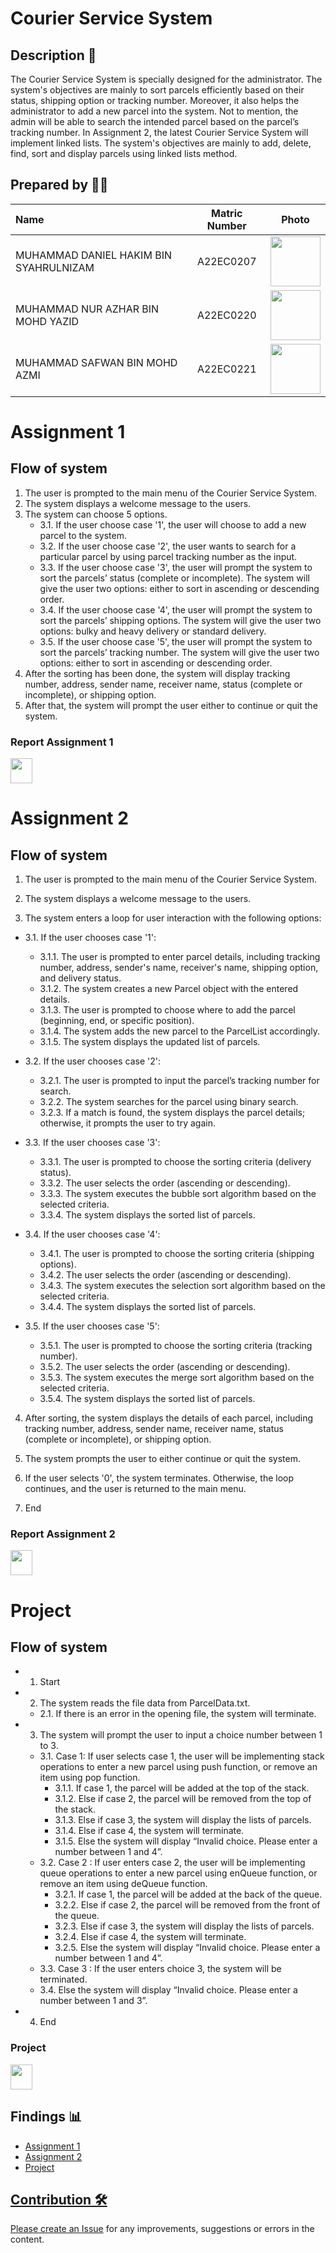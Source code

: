 # Courier Service System

## Description 📝
The Courier Service System is specially designed for the administrator. The system's objectives are mainly to sort parcels efficiently based on their status, shipping option or tracking number. Moreover, it also helps the administrator to add a new parcel into the system. Not to mention, the admin will be able to search the intended parcel based on the parcel’s tracking number. In Assignment 2, the latest Courier Service System will implement linked lists. The system's objectives are mainly to add, delete, find, sort and display parcels using linked lists method.

## Prepared by 🧑‍💻

| Name             | Matric Number | Photo                                                         |
| :---------------- | :-------------: | :------------------------------------------------------------: |
| MUHAMMAD DANIEL HAKIM BIN SYAHRULNIZAM   | A22EC0207        | <a href="https://www.freepik.com/icon/graduated_4537051" title="Icon by Trazobanana"><img src="https://avatars.githubusercontent.com/u/129138344?v=4" width=80px, height=80px>     |
| MUHAMMAD NUR AZHAR BIN MOHD YAZID      | A22EC0220        | <a href="https://www.freepik.com/icon/graduated_4537051" title="Icon by Trazobanana"><img src="https://avatars.githubusercontent.com/u/128233352?v=4" width=80px, height=80px>         |
| MUHAMMAD SAFWAN BIN MOHD AZMI       | A22EC0221        | <a href="https://www.freepik.com/icon/graduated_4537051" title="Icon by Trazobanana"><img src="https://avatars.githubusercontent.com/u/128201537?v=4" width=80px, height=80px>         |


<h1>Assignment 1</h1>

## Flow of system
1. The user is prompted to the main menu of the Courier Service System.
2. The system displays a welcome message to the users.
3. The system can choose 5 options.
   - 3.1. If the user choose case '1', the user will choose to add a new parcel to the system.
   - 3.2. If the user choose case '2', the user wants to search for a particular parcel by using parcel tracking number as the input.
   - 3.3. If the user choose case '3', the user will prompt the system to sort the parcels’ status (complete or incomplete). The system will give the user two options: either to sort in ascending or descending order.
   - 3.4. If the user choose case '4', the user will prompt the system to sort the parcels’ shipping options. The system will give the user two options: bulky and heavy delivery or standard delivery.
   - 3.5. If the user choose case '5', the user will prompt the system to sort the parcels’ tracking number. The system will give the user two options: either to sort in ascending or descending order.
4. After the sorting has been done, the system will display tracking number, address, sender name, receiver name, status (complete or incomplete), or shipping option.
5. After that, the system will prompt the user either to continue or quit the system.


<h3>Report Assignment 1</h3>
<a href="https://docs.google.com/document/d/1IBuotBV8MyPapQ3iG9L_BJigHuHo5fWuo8pLHKXZuRI/edit"><img src="https://cdn.vectorstock.com/i/1000x1000/45/57/file-doc-icon-digital-blue-vector-24754557.webp" width="35px" height="40px" ></a>

<br>
<h1>Assignment 2</h1>

## Flow of system
1. The user is prompted to the main menu of the Courier Service System.

2. The system displays a welcome message to the users.

3. The system enters a loop for user interaction with the following options:

- 3.1. If the user chooses case '1':
   - 3.1.1. The user is prompted to enter parcel details, including tracking number, address, sender's name, receiver's name, shipping option, and delivery status.
   - 3.1.2. The system creates a new Parcel object with the entered details.
   - 3.1.3. The user is prompted to choose where to add the parcel (beginning, end, or specific position).
   - 3.1.4. The system adds the new parcel to the ParcelList accordingly.
   - 3.1.5. The system displays the updated list of parcels.

- 3.2. If the user chooses case '2':
   - 3.2.1. The user is prompted to input the parcel’s tracking number for search.
   - 3.2.2. The system searches for the parcel using binary search.
   - 3.2.3. If a match is found, the system displays the parcel details; otherwise, it prompts the user to try again.

- 3.3. If the user chooses case '3':
   - 3.3.1. The user is prompted to choose the sorting criteria (delivery status).
   - 3.3.2. The user selects the order (ascending or descending).
   - 3.3.3. The system executes the bubble sort algorithm based on the selected criteria.
   - 3.3.4. The system displays the sorted list of parcels.

- 3.4. If the user chooses case '4':
   - 3.4.1. The user is prompted to choose the sorting criteria (shipping options).
   - 3.4.2. The user selects the order (ascending or descending).
   - 3.4.3. The system executes the selection sort algorithm based on the selected criteria.
   - 3.4.4. The system displays the sorted list of parcels.

- 3.5. If the user chooses case '5':
   - 3.5.1. The user is prompted to choose the sorting criteria (tracking number).
   - 3.5.2. The user selects the order (ascending or descending).
   - 3.5.3. The system executes the merge sort algorithm based on the selected criteria.
   - 3.5.4. The system displays the sorted list of parcels.

4. After sorting, the system displays the details of each parcel, including tracking number, address, sender name, receiver name, status (complete or incomplete), or shipping option.

5. The system prompts the user to either continue or quit the system.

6. If the user selects '0', the system terminates. Otherwise, the loop continues, and the user is returned to the main menu.
7. End
<h3>Report Assignment 2</h3>
<a href="https://github.com/jjn7702/SECJ2013-DSA/blob/main/Submission/sec02/Techturtles/Assignment%202/Assignment2_DSA.pdf"><img src="https://cdn.vectorstock.com/i/1000x1000/45/57/file-doc-icon-digital-blue-vector-24754557.webp" width="35px" height="40px" ></a>

<h1>Project</h1>

## Flow of system
- 1. Start
- 2. The system reads the file data from ParcelData.txt.
   - 2.1. If there is an error in the opening file, the system will terminate.
- 3. The system will prompt the user to input a choice number between 1 to 3.
   - 3.1. Case 1: If user selects case 1, the user will be implementing stack operations to enter a new parcel using push function, or remove an item using pop function.
      - 3.1.1. If case 1, the parcel will be added at the top of the stack.
      - 3.1.2. Else if case 2, the parcel will be removed from the top of the stack.
      - 3.1.3. Else if case 3, the system will display the lists of parcels.
      - 3.1.4. Else if case 4, the system will terminate.
      - 3.1.5. Else the system will display “Invalid choice. Please enter a number between 1 and 4”.
   - 3.2. Case 2 : If user enters case 2, the user will be implementing queue operations to enter a new parcel using enQueue function, or remove an item using deQueue function.
      - 3.2.1. If case 1, the parcel will be added at the back of the queue.
      - 3.2.2. Else if case 2, the parcel will be removed from the front of the queue.
      - 3.2.3. Else if case 3, the system will display the lists of parcels.
      - 3.2.4. Else if case 4, the system will terminate.
      - 3.2.5. Else the system will display “Invalid choice. Please enter a number between 1 and 4”.
   - 3.3. Case 3 : If the user enters choice 3, the system will be terminated.
   - 3.4. Else the system will display “Invalid choice. Please enter a number between 1 and 3”.
- 4. End

<h3>Project</h3>
<a href="Submission/sec02/Techturtles/Project/Project_DSA_TechTurtles.pdf"><img src="https://cdn.vectorstock.com/i/1000x1000/45/57/file-doc-icon-digital-blue-vector-24754557.webp" width="35px" height="40px" ></a>

## Findings 📊

- <a href="Assignment 1" >Assignment 1 
- <a href="Assignment 2" >Assignment 2
- <a href="Project" >Project

## Contribution 🛠️
Please create an [Issue](https://github.com/jjn7702/SECJ2013-DSA/Submission/Sample/issues) for any improvements, suggestions or errors in the content.
